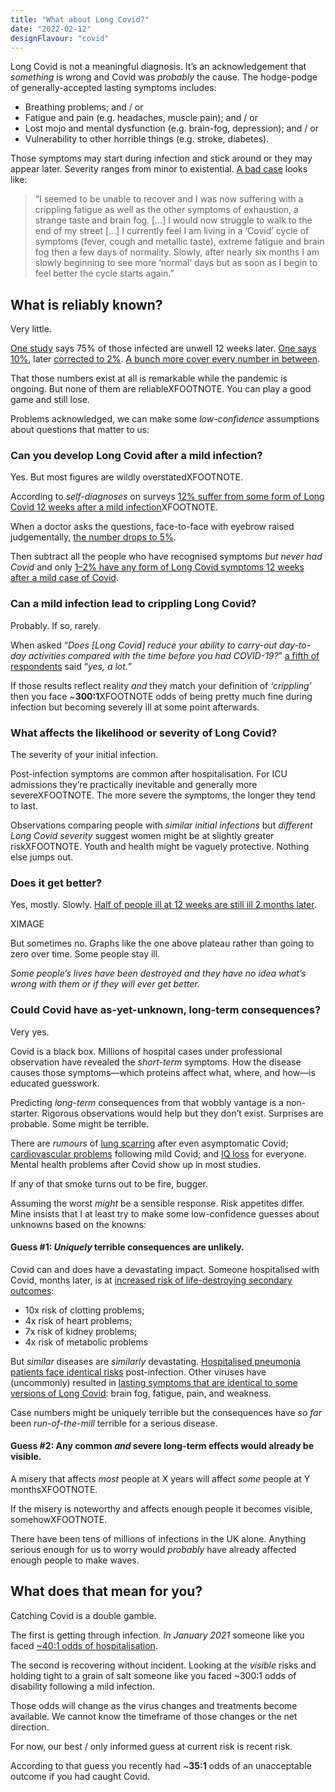 ```yaml
---
title: "What about Long Covid?"
date: "2022-02-12"
designFlavour: "covid"
---
```


Long Covid is not a meaningful diagnosis. It’s an acknowledgement that _something_ is wrong and Covid was _probably_ the cause. The hodge-podge of generally-accepted lasting symptoms includes:

-   Breathing problems; and / or
-   Fatigue and pain (e.g. headaches, muscle pain); and / or
-   Lost mojo and mental dysfunction (e.g. brain-fog, depression); and / or
-   Vulnerability to other horrible things (e.g. stroke, diabetes).

Those symptoms may start during infection and stick around or they may appear later. Severity ranges from minor to existential. [A bad case](https://evidence.nihr.ac.uk/themedreview/living-with-covid19/#Research) looks like:

> “I seemed to be unable to recover and I was now suffering with a crippling fatigue as well as the other symptoms of exhaustion, a strange taste and brain fog. [...] I would now struggle to walk to the end of my street [...] I currently feel I am living in a ‘Covid’ cycle of symptoms (fever, cough and metallic taste), extreme fatigue and brain fog then a few days of normality. Slowly, after nearly six months I am slowly beginning to see more ‘normal’ days but as soon as I begin to feel better the cycle starts again.”

## What is reliably known?

Very little.

[One study](https://www.medrxiv.org/content/10.1101/2020.08.12.20173526v1) says 75% of those infected are unwell 12 weeks later. [One says 10%](https://www.ons.gov.uk/visualisations/dvc1256/fig03/index.html), later [corrected to 2%](https://www.ons.gov.uk/visualisations/dvc1563/fig2/index.html). [A bunch more cover every number in between](https://evidence.nihr.ac.uk/wp-content/uploads/2021/03/Prevalence-JPEG-2b-exc-Varsavsky.jpg).

That those numbers exist at all is remarkable while the pandemic is ongoing. But none of them are reliableXFOOTNOTE. You can play a good game and still lose.

Problems acknowledged, we can make some _low-confidence_ assumptions about questions that matter to us:

### Can you develop Long Covid after a mild infection?

Yes. But most figures are wildly overstatedXFOOTNOTE.

According to _self-diagnoses_ on surveys [12% suffer from some form of Long Covid 12 weeks after a mild infection](https://docs.google.com/spreadsheets/d/1c333CA5um5x2JQ79JOABdV0kdeV11gFwMulNa0IOXI8/edit?usp=sharing)XFOOTNOTE.

When a doctor asks the questions, face-to-face with eyebrow raised judgementally, [the number drops to 5%](https://docs.google.com/spreadsheets/d/1c333CA5um5x2JQ79JOABdV0kdeV11gFwMulNa0IOXI8/edit).

Then subtract all the people who have recognised symptoms _but never had Covid_ and only [1–2% have any form of Long Covid symptoms 12 weeks after a mild case of Covid](https://docs.google.com/spreadsheets/d/1c333CA5um5x2JQ79JOABdV0kdeV11gFwMulNa0IOXI8/edit#gid=1803417388).

### Can a mild infection lead to crippling Long Covid?

Probably. If so, rarely.

When asked “_Does [Long Covid] reduce your ability to carry-out day-to-day activities compared with the time before you had COVID-19?_” [a fifth of respondents](https://docs.google.com/spreadsheets/d/1c333CA5um5x2JQ79JOABdV0kdeV11gFwMulNa0IOXI8/edit#gid=306357809) said “_yes, a lot._”

If those results reflect reality _and_ they match your definition of _‘crippling’_ then you face ~**300:1**XFOOTNOTE odds of being pretty much fine during infection but becoming severely ill at some point afterwards.

### What affects the likelihood or severity of Long Covid?

The severity of your initial infection.

Post-infection symptoms are common after hospitalisation. For ICU admissions they’re practically inevitable and generally more severeXFOOTNOTE. The more severe the symptoms, the longer they tend to last.

Observations comparing people with _similar initial infections_ but _different Long Covid severity_ suggest women might be at slightly greater riskXFOOTNOTE. Youth and health might be vaguely protective. Nothing else jumps out.

### Does it get better?

Yes, mostly. Slowly. [Half of people ill at 12 weeks are still ill 2 months later](https://www.ons.gov.uk/visualisations/dvc1563/fig2/index.html).

XIMAGE

But sometimes no. Graphs like the one above plateau rather than going to zero over time. Some people stay ill.

_Some people’s lives have been destroyed and they have no idea what’s wrong with them or if they will ever get better._

### Could Covid have as-yet-unknown, long-term consequences?

Very yes.

Covid is a black box. Millions of hospital cases under professional observation have revealed the _short-term_ symptoms. How the disease causes those symptoms—which proteins affect what, where, and how—is educated guesswork.

Predicting _long-term_ consequences from that wobbly vantage is a non-starter. Rigorous observations would help but they don’t exist. Surprises are probable. Some might be terrible.

There are _rumours_ of [lung scarring](https://pubs.rsna.org/doi/full/10.1148/ryct.2020200110) after even asymptomatic Covid; [cardiovascular problems](https://www.nature.com/articles/s41586-021-03553-9) following mild Covid; and [IQ loss](https://linkinghub.elsevier.com/retrieve/pii/S2589537021003242) for everyone. Mental health problems after Covid show up in most studies.

If any of that smoke turns out to be fire, bugger.

Assuming the worst _might_ be a sensible response. Risk appetites differ. Mine insists that I at least try to make some low-confidence guesses about unknowns based on the knowns:

#### Guess #1: _Uniquely_ terrible consequences are unlikely.

Covid can and does have a devastating impact. Someone hospitalised with Covid, months later, is at [increased risk of life-destroying secondary outcomes](https://www.medrxiv.org/content/10.1101/2021.01.22.21250304v3.full):

-   10x risk of clotting problems;
-   4x risk of heart problems;
-   7x risk of kidney problems;
-   4x risk of metabolic problems

But _similar_ diseases are _similarly_ devastating. [Hospitalised pneumonia patients face identical risks](https://www.medrxiv.org/content/10.1101/2021.01.22.21250304v3.full#T2) post-infection. Other viruses have (uncommonly) resulted in [lasting symptoms that are identical to some versions of Long Covid](https://www.nhs.uk/conditions/chronic-fatigue-syndrome-cfs/): brain fog, fatigue, pain, and weakness.

Case numbers might be uniquely terrible but the consequences have _so far_ been _run-of-the-mill_ terrible for a serious disease.

#### Guess #2: Any common _and_ severe long-term effects would already be visible.

A misery that affects _most_ people at X years will affect _some_ people at Y monthsXFOOTNOTE.

If the misery is noteworthy and affects enough people it becomes visible, somehowXFOOTNOTE.

There have been tens of millions of infections in the UK alone. Anything serious enough for us to worry would _probably_ have already affected enough people to make waves.

## What does that mean for you?

Catching Covid is a double gamble.

The first is getting through infection. _In January 2021_ someone like you faced
[~40:1 odds of hospitalisation](severity).

The second is recovering without incident. Looking at the _visible_ risks and holding tight to a grain of salt someone like you faced ~300:1 odds of disability following a mild infection.

Those odds will change as the virus changes and treatments become available. We cannot know the timeframe of those changes or the net direction.

For now, our best / only informed guess at current risk is recent risk.

According to that guess you recently had ~**35:1** odds of an unacceptable outcome if you had caught Covid.
